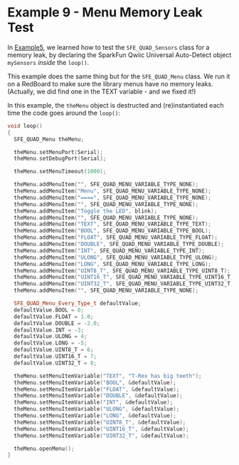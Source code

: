 # Example 9 - Menu Memory Leak Test

In [Example5](ex_05_Memory_Leak_Test.md), we learned how to test the ```SFE_QUAD_Sensors``` class for a memory leak, by declaring
the SparkFun Qwiic Universal Auto-Detect object ```mySensors``` _inside_ the ```loop()```.

This example does the same thing but for the ```SFE_QUAD_Menu``` class.
We run it on a RedBoard to make sure the library menus have no memory leaks. (Actually, we did find one in the TEXT variable - and we fixed it!)

In this example, the ```theMenu``` object is destructed and (re)instantiated each time the code goes around the ```loop()```:

```C++
void loop()
{
  SFE_QUAD_Menu theMenu;

  theMenu.setMenuPort(Serial);
  theMenu.setDebugPort(Serial);

  theMenu.setMenuTimeout(1000);

  theMenu.addMenuItem("", SFE_QUAD_MENU_VARIABLE_TYPE_NONE);
  theMenu.addMenuItem("Menu", SFE_QUAD_MENU_VARIABLE_TYPE_NONE);
  theMenu.addMenuItem("====", SFE_QUAD_MENU_VARIABLE_TYPE_NONE);
  theMenu.addMenuItem("", SFE_QUAD_MENU_VARIABLE_TYPE_NONE);
  theMenu.addMenuItem("Toggle the LED", blink);
  theMenu.addMenuItem("", SFE_QUAD_MENU_VARIABLE_TYPE_NONE);
  theMenu.addMenuItem("TEXT", SFE_QUAD_MENU_VARIABLE_TYPE_TEXT);
  theMenu.addMenuItem("BOOL", SFE_QUAD_MENU_VARIABLE_TYPE_BOOL);
  theMenu.addMenuItem("FLOAT", SFE_QUAD_MENU_VARIABLE_TYPE_FLOAT);
  theMenu.addMenuItem("DOUBLE", SFE_QUAD_MENU_VARIABLE_TYPE_DOUBLE);
  theMenu.addMenuItem("INT", SFE_QUAD_MENU_VARIABLE_TYPE_INT);
  theMenu.addMenuItem("ULONG", SFE_QUAD_MENU_VARIABLE_TYPE_ULONG);
  theMenu.addMenuItem("LONG", SFE_QUAD_MENU_VARIABLE_TYPE_LONG);
  theMenu.addMenuItem("UINT8_T", SFE_QUAD_MENU_VARIABLE_TYPE_UINT8_T);
  theMenu.addMenuItem("UINT16_T", SFE_QUAD_MENU_VARIABLE_TYPE_UINT16_T);
  theMenu.addMenuItem("UINT32_T", SFE_QUAD_MENU_VARIABLE_TYPE_UINT32_T);
  theMenu.addMenuItem("", SFE_QUAD_MENU_VARIABLE_TYPE_NONE);

  SFE_QUAD_Menu_Every_Type_t defaultValue;
  defaultValue.BOOL = 0;
  defaultValue.FLOAT = 1.0;
  defaultValue.DOUBLE = -2.0;
  defaultValue.INT = -3;
  defaultValue.ULONG = 4;
  defaultValue.LONG = -5;
  defaultValue.UINT8_T = 6;
  defaultValue.UINT16_T = 7;
  defaultValue.UINT32_T = 8;

  theMenu.setMenuItemVariable("TEXT", "T-Rex has big teeth");
  theMenu.setMenuItemVariable("BOOL", &defaultValue);
  theMenu.setMenuItemVariable("FLOAT", &defaultValue);
  theMenu.setMenuItemVariable("DOUBLE", &defaultValue);
  theMenu.setMenuItemVariable("INT", &defaultValue);
  theMenu.setMenuItemVariable("ULONG", &defaultValue);
  theMenu.setMenuItemVariable("LONG", &defaultValue);
  theMenu.setMenuItemVariable("UINT8_T", &defaultValue);
  theMenu.setMenuItemVariable("UINT16_T", &defaultValue);
  theMenu.setMenuItemVariable("UINT32_T", &defaultValue);

  theMenu.openMenu();
}
```
